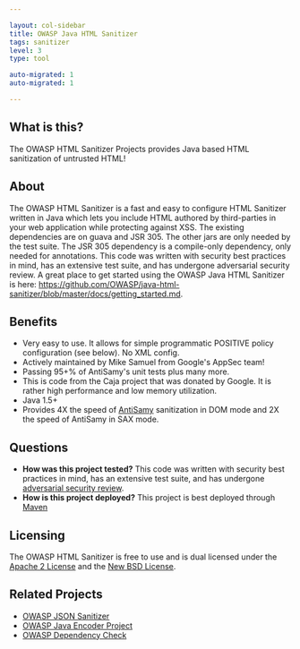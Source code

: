 ```yaml
---

layout: col-sidebar
title: OWASP Java HTML Sanitizer
tags: sanitizer
level: 3
type: tool

auto-migrated: 1
auto-migrated: 1

---
```


## What is this?
The OWASP HTML Sanitizer Projects provides Java based HTML sanitization of untrusted HTML!

## About 
The OWASP HTML Sanitizer is a fast and easy to configure HTML Sanitizer written in Java which lets you include HTML authored by third-parties in your web application while protecting against XSS. The existing dependencies are on guava and JSR 305. The other jars are only needed by the test suite. The JSR 305 dependency is a compile-only dependency, only needed for annotations. This code was written with security best practices in mind, has an extensive test suite, and has undergone adversarial security review. A great place to get started using the OWASP Java HTML Sanitizer is here: <a href="https://github.com/OWASP/java-html-sanitizer/blob/master/docs/getting_started.md">https://github.com/OWASP/java-html-sanitizer/blob/master/docs/getting_started.md</a>.

## Benefits
* Very easy to use. It allows for simple programmatic POSITIVE policy configuration (see below). No XML config.
* Actively maintained by Mike Samuel from Google's AppSec team!
* Passing 95+% of AntiSamy's unit tests plus many more.
* This is code from the Caja project that was donated by Google. It is rather high performance and low memory utilization.
* Java 1.5+
* Provides 4X the speed of <a href="https://www.owasp.org/index.php/Category:OWASP_AntiSamy_Project">AntiSamy</a> sanitization in DOM mode and 2X the speed of AntiSamy in SAX mode.


## Questions
*  <b>How was this project tested?</b>  This code was written with security best practices in mind, has an extensive test suite, and has undergone [adversarial security review](https://github.com/OWASP/java-html-sanitizer/blob/master/docs/attack_review_ground_rules.md).
* <b>How is this project deployed?</b> This project is best deployed through [Maven](https://github.com/OWASP/java-html-sanitizer/blob/master/docs/getting_started.md)


## Licensing
The OWASP HTML Sanitizer is free to use and is dual licensed under the <a href="http://www.apache.org/licenses/LICENSE-2.0">Apache 2 License</a> and the <a href="http://opensource.org/licenses/BSD-3-Clause">New BSD License</a>.

## Related Projects
* [OWASP JSON Sanitizer](https://owasp.org/www-project-json-sanitizer/)
* [OWASP Java Encoder Project](https://owasp.org/www-project-java-encoder/)
* [OWASP Dependency Check](https://owasp.org/www-project-dependency-check/) 

